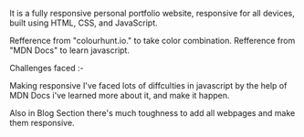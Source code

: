 It is a fully responsive personal portfolio website, responsive for all devices, built using HTML, CSS, and JavaScript.

Refference from "colourhunt.io." to take color combination.
Refference from "MDN Docs" to learn javascript.

Challenges faced :- 

Making responsive I've faced lots of diffculties in javascript by the help of MDN Docs i've learned more about it, and make it happen.

Also in Blog Section there's much toughness to add all webpages and make them responsive.


